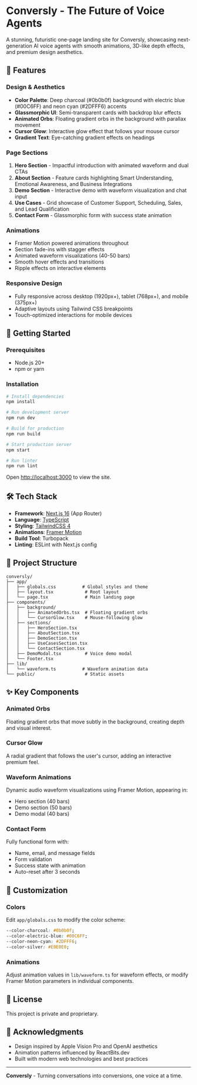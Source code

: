 # Conversly - The Future of Voice Agents

A stunning, futuristic one-page landing site for Conversly, showcasing next-generation AI voice agents with smooth animations, 3D-like depth effects, and premium design aesthetics.

## 🌟 Features

### Design & Aesthetics
- **Color Palette**: Deep charcoal (#0b0b0f) background with electric blue (#00C6FF) and neon cyan (#2DFFF6) accents
- **Glassmorphic UI**: Semi-transparent cards with backdrop blur effects
- **Animated Orbs**: Floating gradient orbs in the background with parallax movement
- **Cursor Glow**: Interactive glow effect that follows your mouse cursor
- **Gradient Text**: Eye-catching gradient effects on headings

### Page Sections
1. **Hero Section** - Impactful introduction with animated waveform and dual CTAs
2. **About Section** - Feature cards highlighting Smart Understanding, Emotional Awareness, and Business Integrations
3. **Demo Section** - Interactive demo with waveform visualization and chat input
4. **Use Cases** - Grid showcase of Customer Support, Scheduling, Sales, and Lead Qualification
5. **Contact Form** - Glassmorphic form with success state animation

### Animations
- Framer Motion powered animations throughout
- Section fade-ins with stagger effects
- Animated waveform visualizations (40-50 bars)
- Smooth hover effects and transitions
- Ripple effects on interactive elements

### Responsive Design
- Fully responsive across desktop (1920px+), tablet (768px+), and mobile (375px+)
- Adaptive layouts using Tailwind CSS breakpoints
- Touch-optimized interactions for mobile devices

## 🚀 Getting Started

### Prerequisites
- Node.js 20+ 
- npm or yarn

### Installation

```bash
# Install dependencies
npm install

# Run development server
npm run dev

# Build for production
npm run build

# Start production server
npm start

# Run linter
npm run lint
```

Open [http://localhost:3000](http://localhost:3000) to view the site.

## 🛠️ Tech Stack

- **Framework**: [Next.js 16](https://nextjs.org/) (App Router)
- **Language**: [TypeScript](https://www.typescriptlang.org/)
- **Styling**: [TailwindCSS 4](https://tailwindcss.com/)
- **Animations**: [Framer Motion](https://www.framer.com/motion/)
- **Build Tool**: Turbopack
- **Linting**: ESLint with Next.js config

## 📁 Project Structure

```
conversly/
├── app/
│   ├── globals.css          # Global styles and theme
│   ├── layout.tsx            # Root layout
│   └── page.tsx              # Main landing page
├── components/
│   ├── background/
│   │   ├── AnimatedOrbs.tsx  # Floating gradient orbs
│   │   └── CursorGlow.tsx    # Mouse-following glow
│   ├── sections/
│   │   ├── HeroSection.tsx
│   │   ├── AboutSection.tsx
│   │   ├── DemoSection.tsx
│   │   ├── UseCasesSection.tsx
│   │   └── ContactSection.tsx
│   ├── DemoModal.tsx         # Voice demo modal
│   └── Footer.tsx
├── lib/
│   └── waveform.ts          # Waveform animation data
└── public/                   # Static assets
```

## ✨ Key Components

### Animated Orbs
Floating gradient orbs that move subtly in the background, creating depth and visual interest.

### Cursor Glow
A radial gradient that follows the user's cursor, adding an interactive premium feel.

### Waveform Animations
Dynamic audio waveform visualizations using Framer Motion, appearing in:
- Hero section (40 bars)
- Demo section (50 bars)
- Demo modal (40 bars)

### Contact Form
Fully functional form with:
- Name, email, and message fields
- Form validation
- Success state with animation
- Auto-reset after 3 seconds

## 🎨 Customization

### Colors
Edit `app/globals.css` to modify the color scheme:
```css
--color-charcoal: #0b0b0f;
--color-electric-blue: #00C6FF;
--color-neon-cyan: #2DFFF6;
--color-silver: #E0E0E0;
```

### Animations
Adjust animation values in `lib/waveform.ts` for waveform effects, or modify Framer Motion parameters in individual components.

## 📝 License

This project is private and proprietary.

## 🙏 Acknowledgments

- Design inspired by Apple Vision Pro and OpenAI aesthetics
- Animation patterns influenced by ReactBits.dev
- Built with modern web technologies and best practices

---

**Conversly** - Turning conversations into conversions, one voice at a time.
